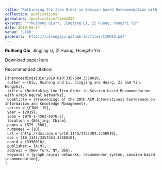 ```yaml
---
title: "Rethinking the Item Order in Session-based Recommendation with Graph Neural Networks"
collection: publications
permalink: /publication/cikm2019
excerpt: '**Ruihong Qiu**, Jingjing Li, Zi Huang, Hongzhi Yin'
date: 2019-08-14
venue: 'CIKM'
paperurl: 'http://ruihongqiu.github.io/files/CIKM19.pdf'
---
```

**Ruihong Qiu**, Jingjing Li, Zi Huang, Hongzhi Yin

[Download paper here](http://ruihongqiu.github.io/files/paper1.pdf)

Recommended citation:
```
@inproceedings{Qiu:2019:RIO:3357384.3358010,
 author = {Qiu, Ruihong and Li, Jingjing and Huang, Zi and Yin, Hongzhi},
 title = {Rethinking the Item Order in Session-based Recommendation with Graph Neural Networks},
 booktitle = {Proceedings of the 28th ACM International Conference on Information and Knowledge Management},
 series = {CIKM '19},
 year = {2019},
 isbn = {978-1-4503-6976-3},
 location = {Beijing, China},
 pages = {579--588},
 numpages = {10},
 url = {http://doi.acm.org/10.1145/3357384.3358010},
 doi = {10.1145/3357384.3358010},
 acmid = {3358010},
 publisher = {ACM},
 address = {New York, NY, USA},
 keywords = {graph neural networks, recommender system, session-based recommendation},
} 
```